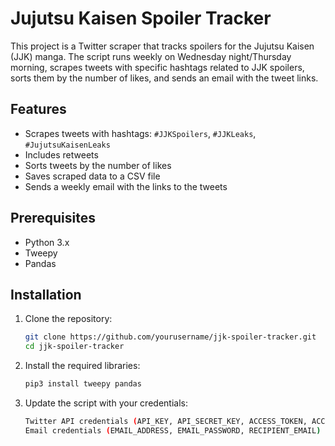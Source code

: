 # Jujutsu Kaisen Spoiler Tracker

This project is a Twitter scraper that tracks spoilers for the Jujutsu Kaisen (JJK) manga. The script runs weekly on Wednesday night/Thursday morning, scrapes tweets with specific hashtags related to JJK spoilers, sorts them by the number of likes, and sends an email with the tweet links.

## Features

- Scrapes tweets with hashtags: `#JJKSpoilers`, `#JJKLeaks`, `#JujutsuKaisenLeaks`
- Includes retweets
- Sorts tweets by the number of likes
- Saves scraped data to a CSV file
- Sends a weekly email with the links to the tweets

## Prerequisites

- Python 3.x
- Tweepy
- Pandas

## Installation

1. Clone the repository:
   ```bash
   git clone https://github.com/yourusername/jjk-spoiler-tracker.git
   cd jjk-spoiler-tracker

2. Install the required libraries:
   ```bash
   pip3 install tweepy pandas

3. Update the script with your credentials:
   ```bash
   Twitter API credentials (API_KEY, API_SECRET_KEY, ACCESS_TOKEN, ACCESS_TOKEN_SECRET)
   Email credentials (EMAIL_ADDRESS, EMAIL_PASSWORD, RECIPIENT_EMAIL)
    
